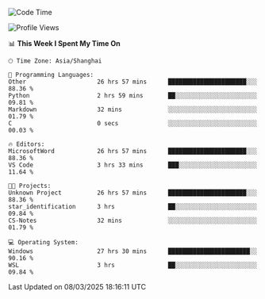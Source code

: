 <!--START_SECTION:waka-->
![Code Time](http://img.shields.io/badge/Code%20Time-2%2C368%20hrs%2049%20mins-blue)

![Profile Views](http://img.shields.io/badge/Profile%20Views-0-blue)

📊 **This Week I Spent My Time On** 

```text
🕑︎ Time Zone: Asia/Shanghai

💬 Programming Languages: 
Other                    26 hrs 57 mins      ██████████████████████░░░   88.36 % 
Python                   2 hrs 59 mins       ██░░░░░░░░░░░░░░░░░░░░░░░   09.81 % 
Markdown                 32 mins             ░░░░░░░░░░░░░░░░░░░░░░░░░   01.79 % 
C                        0 secs              ░░░░░░░░░░░░░░░░░░░░░░░░░   00.03 % 

🔥 Editors: 
MicrosoftWord            26 hrs 57 mins      ██████████████████████░░░   88.36 % 
VS Code                  3 hrs 33 mins       ███░░░░░░░░░░░░░░░░░░░░░░   11.64 % 

🐱‍💻 Projects: 
Unknown Project          26 hrs 57 mins      ██████████████████████░░░   88.36 % 
star_identification      3 hrs               ██░░░░░░░░░░░░░░░░░░░░░░░   09.84 % 
CS-Notes                 32 mins             ░░░░░░░░░░░░░░░░░░░░░░░░░   01.79 % 

💻 Operating System: 
Windows                  27 hrs 30 mins      ███████████████████████░░   90.16 % 
WSL                      3 hrs               ██░░░░░░░░░░░░░░░░░░░░░░░   09.84 % 
```


 Last Updated on 08/03/2025 18:16:11 UTC
<!--END_SECTION:waka-->